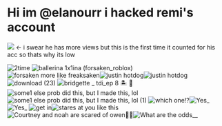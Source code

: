 # Hi im @elanourr i hacked remi's account
![](https://komarev.com/ghpvc/?username=kingofalejandro&color=yellow&label=remist&abbreviated=true) <- i swear he has more views but this is the first time it counted for his acc so thats why its low

![2time](https://github.com/user-attachments/assets/ddba02b1-d33c-4bce-8b5e-d7247249dd32)
![ballerina 1x1ina (forsaken_roblox)](https://github.com/user-attachments/assets/58c561bd-4a7d-4398-aef8-e8ec19fa30f5)
![forsaken more like freaksaken](https://github.com/user-attachments/assets/04802b5f-b5af-49b0-852a-273584c1660d)![justin hotdog](https://github.com/user-attachments/assets/4fa06f74-be18-4032-b752-c850c9157760)![justin hotdog](https://github.com/user-attachments/assets/4fa06f74-be18-4032-b752-c850c9157760)![download (23)](https://github.com/user-attachments/assets/6ac25685-6990-4fa0-96ee-1690ad0ab28c)
![bridgette _ tdi_ep 8 🏝️ 🎥](https://github.com/user-attachments/assets/1c077319-554f-4417-ba81-c4fb32172db4)![some1 else prob did this, but I made this, lol](https://github.com/user-attachments/assets/593d7078-1fb6-43d5-9e08-e442cbceb583)
![some1 else prob did this, but I made this, lol (1)](https://github.com/user-attachments/assets/ec0fc3cb-2583-45a0-94ac-0212dc4df122)
![which one⁉️](https://github.com/user-attachments/assets/f2ccab56-8e26-43d3-a88e-64f3c5e75f40)![Yes_](https://github.com/user-attachments/assets/ab704406-dc00-4ae9-aa40-7aa948e967be)![Yes_](https://github.com/user-attachments/assets/ab704406-dc00-4ae9-aa40-7aa948e967be)
![get in](https://github.com/user-attachments/assets/0b9acb4b-3f15-4f03-bb53-3223e9f55595)![_stares at you like this_](https://github.com/user-attachments/assets/817cf60b-816d-4944-b67a-1fc89ffdf44e)
![Courtney and noah are scared of owen🙁😔](https://github.com/user-attachments/assets/251abf21-89b7-4b12-aaa1-62dc1e131d42)![What are the odds__](https://github.com/user-attachments/assets/5f3f1096-28f9-479c-aac9-b5c304af011e)




